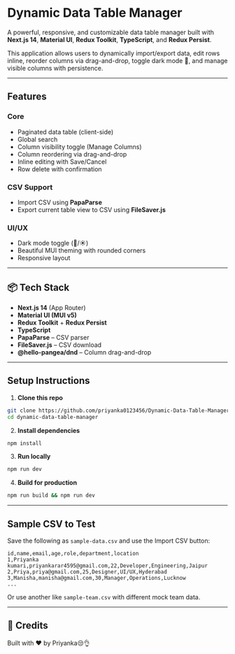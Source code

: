 #  Dynamic Data Table Manager

A powerful, responsive, and customizable data table manager built with **Next.js 14**, **Material UI**, **Redux Toolkit**, **TypeScript**, and **Redux Persist**.

This application allows users to dynamically import/export data, edit rows inline, reorder columns via drag-and-drop, toggle dark mode 🌙, and manage visible columns with persistence.

---

##  Features

###  Core
- Paginated data table (client-side)
- Global search
- Column visibility toggle (Manage Columns)
- Column reordering via drag-and-drop
- Inline editing with Save/Cancel
- Row delete with confirmation

###  CSV Support
- Import CSV using **PapaParse**
- Export current table view to CSV using **FileSaver.js**

###  UI/UX
- Dark mode toggle (🌙/☀️)
- Beautiful MUI theming with rounded corners
- Responsive layout

---

## 📦 Tech Stack

- **Next.js 14** (App Router)
- **Material UI (MUI v5)**
- **Redux Toolkit** + **Redux Persist**
- **TypeScript**
- **PapaParse** – CSV parser
- **FileSaver.js** – CSV download
- **@hello-pangea/dnd** – Column drag-and-drop

---




## Setup Instructions

1. **Clone this repo**
```bash
git clone https://github.com/priyanka0123456/Dynamic-Data-Table-Manager.git
cd dynamic-data-table-manager
```

2. **Install dependencies**
```bash
npm install
```

3. **Run locally**
```bash
npm run dev
```

4. **Build for production**
```bash
npm run build && npm run dev
```

---

## Sample CSV to Test

Save the following as `sample-data.csv` and use the Import CSV button:

```csv
id,name,email,age,role,department,location
1,Priyanka kumari,priyankarar4595@gmail.com,22,Developer,Engineering,Jaipur
2,Priya,priya@gmail.com,25,Designer,UI/UX,Hyderabad
3,Manisha,manisha@gmail.com,30,Manager,Operations,Lucknow
...
```

Or use another like `sample-team.csv` with different mock team data.

---
## 🙌 Credits

Built with ❤ by Priyanka😒👌
